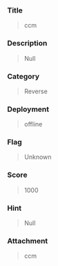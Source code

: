 ### Title
> ccm

### Description
> Null

### Category
> Reverse

### Deployment
> offline

### Flag
> Unknown

### Score
> 1000

### Hint
> Null

### Attachment
> ccm



